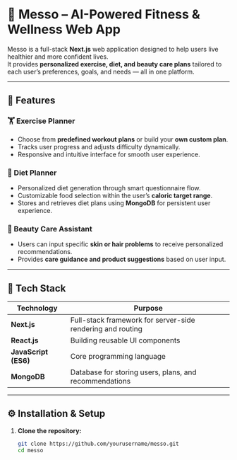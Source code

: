 # 🧠 Messo – AI-Powered Fitness & Wellness Web App  

Messo is a full-stack **Next.js** web application designed to help users live healthier and more confident lives.  
It provides **personalized exercise, diet, and beauty care plans** tailored to each user’s preferences, goals, and needs — all in one platform.  

---

## 🚀 Features  

### 🏋️ Exercise Planner  
- Choose from **predefined workout plans** or build your **own custom plan**.  
- Tracks user progress and adjusts difficulty dynamically.  
- Responsive and intuitive interface for smooth user experience.  

### 🍎 Diet Planner  
- Personalized diet generation through smart questionnaire flow.  
- Customizable food selection within the user’s **caloric target range**.  
- Stores and retrieves diet plans using **MongoDB** for persistent user experience.  

### 💅 Beauty Care Assistant  
- Users can input specific **skin or hair problems** to receive personalized recommendations.  
- Provides **care guidance and product suggestions** based on user input.  

---

## 🧩 Tech Stack  

| Technology | Purpose |
|-------------|----------|
| **Next.js** | Full-stack framework for server-side rendering and routing |
| **React.js** | Building reusable UI components |
| **JavaScript (ES6)** | Core programming language |
| **MongoDB** | Database for storing users, plans, and recommendations |

---

## ⚙️ Installation & Setup  

1. **Clone the repository:**  
   ```bash
   git clone https://github.com/yourusername/messo.git
   cd messo
